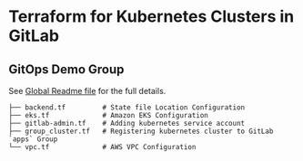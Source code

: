 # Terraform for Kubernetes Clusters in GitLab

## GitOps Demo Group
See [Global Readme file](https://gitlab.com/gitops-demo/readme/-/blob/master/README.md) for the full details.

```
├── backend.tf         # State file Location Configuration
├── eks.tf             # Amazon EKS Configuration
├── gitlab-admin.tf    # Adding kubernetes service account
├── group_cluster.tf   # Registering kubernetes cluster to GitLab `apps` Group
└── vpc.tf             # AWS VPC Configuration
```
